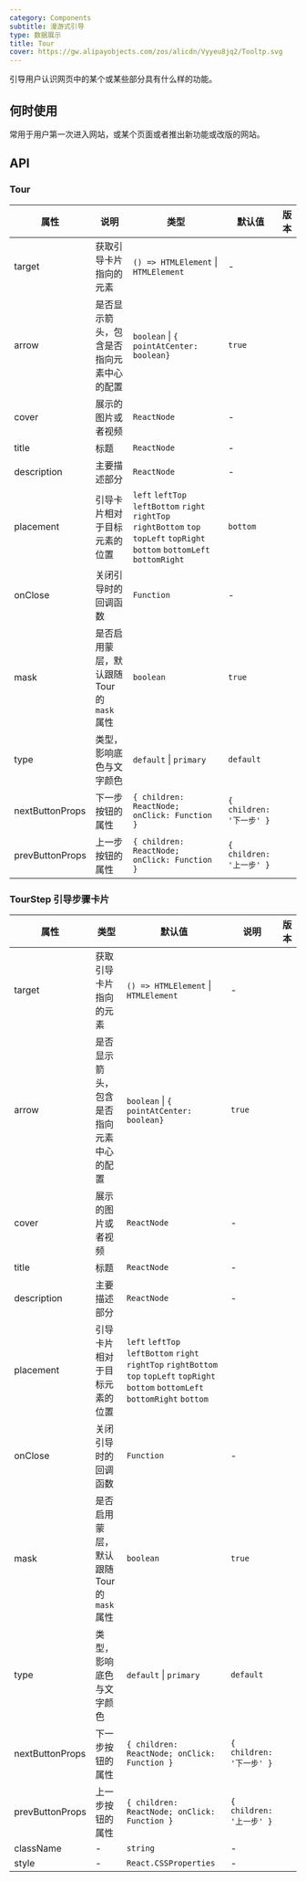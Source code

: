 ```yaml
---
category: Components
subtitle: 漫游式引导
type: 数据展示
title: Tour
cover: https://gw.alipayobjects.com/zos/alicdn/Vyyeu8jq2/Tooltp.svg
---
```


引导用户认识网页中的某个或某些部分具有什么样的功能。

## 何时使用

常用于用户第一次进入网站，或某个页面或者推出新功能或改版的网站。

## API

### Tour

| 属性 | 说明 | 类型 | 默认值 | 版本 |
| --- | --- | --- | --- | --- |
| target | 获取引导卡片指向的元素 | `() => HTMLElement` \| `HTMLElement` | - |  |
| arrow | 是否显示箭头，包含是否指向元素中心的配置 | `boolean` \| `{ pointAtCenter: boolean}` | `true` |  |
| cover | 展示的图片或者视频 | `ReactNode` | - |  |
| title | 标题 | `ReactNode` | - |  |
| description | 主要描述部分 | `ReactNode` | - |  |
| placement | 引导卡片相对于目标元素的位置 | `left` `leftTop` `leftBottom` `right` `rightTop` `rightBottom` `top` `topLeft` `topRight` `bottom` `bottomLeft` `bottomRight` | `bottom` |  |
| onClose | 关闭引导时的回调函数 | `Function` | - |  |
| mask | 是否启用蒙层，默认跟随 Tour 的 `mask` 属性 | `boolean` | `true` |  |
| type | 类型，影响底色与文字颜色 | `default` \| `primary` | `default` |  |
| nextButtonProps | 下一步按钮的属性 | `{ children: ReactNode; onClick: Function }` | `{ children: '下一步' }` |  |
| prevButtonProps | 上一步按钮的属性 | `{ children: ReactNode; onClick: Function }` | `{ children: '上一步' }` |  |

### TourStep 引导步骤卡片

| 属性 | 类型 | 默认值 | 说明 | 版本 |
| --- | --- | --- | --- | --- |
| target | 获取引导卡片指向的元素 | `() => HTMLElement` \| `HTMLElement` | - |  |
| arrow | 是否显示箭头，包含是否指向元素中心的配置 | `boolean` \| `{ pointAtCenter: boolean}` | `true` |  |
| cover | 展示的图片或者视频 | `ReactNode` | - |  |
| title | 标题 | `ReactNode` | - |  |
| description | 主要描述部分 | `ReactNode` | - |  |
| placement | 引导卡片相对于目标元素的位置 | `left` `leftTop` `leftBottom` `right` `rightTop` `rightBottom` `top` `topLeft` `topRight` `bottom` `bottomLeft` `bottomRight` `bottom` |  |
| onClose | 关闭引导时的回调函数 | `Function` | - |  |
| mask | 是否启用蒙层，默认跟随 Tour 的 `mask` 属性 | `boolean` | `true` |  |
| type | 类型，影响底色与文字颜色 | `default` \| `primary` | `default` |  |
| nextButtonProps | 下一步按钮的属性 | `{ children: ReactNode; onClick: Function }` | `{ children: '下一步' }` |  |
| prevButtonProps | 上一步按钮的属性 | `{ children: ReactNode; onClick: Function }` | `{ children: '上一步' }` |  |
| className | - | `string` | - |  |
| style | - | `React.CSSProperties` | - |  |
